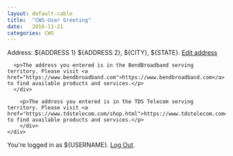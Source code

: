 ```yaml
---
layout: default-cable
title:  "CWS-User Greeting"
date:   2016-11-21
categories: CWS
---
```



<!--User with address for TDS Cable -->
<div class="tds-error-msg tds-error-info">
  <div class="container" >
    <p>Address: <span class="userGreeting-address"><span class="has-titleCase">${ADDRESS 1} ${ADDRESS 2}, ${CITY}</span>, <span class="has-allCaps">${STATE}</span></span>. <a href="/visitor/address-entry.html?redirectDestination=%2Fshop.html">Edit address</a></p>
  </div>
</div>


<!--User with address for Bend Broadband-->
<div class="tds-alert tds-alert-warning">
  <div class="container" >

      <p>The address you entered is in the BendBroadband serving territory. Please visit <a href="https://www.bendbroadband.com">https://www.bendbroadband.com</a> to find available products and services.</p>
      </div>
  </div>

<!--User with address for TDS Telecom-->
<div class="tds-alert tds-alert-warning">
  <div class="container" >

        <p>The address you entered is in the TDS Telecom serving territory. Please visit <a href="https://www.tdstelecom.com/shop.html">https://www.tdstelecom.com</a> to find available products and services.</p>
        </div>
    </div>


<!--User has logged in for Shopping-->
<div class="tds-error-msg tds-error-info">
  <div class="container" >
       <p>You're logged in as ${USERNAME}. <a href="${LOGOUT LINK}">Log Out</a>.</p>
       </div>
   </div>

<div style="height:50px"></div>

